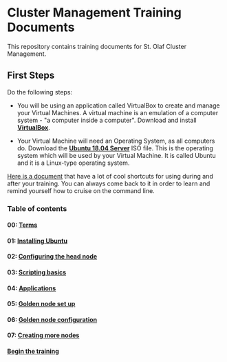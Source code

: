 # Cluster Management Training Documents

This repository contains training documents for St. Olaf Cluster Management.

## First Steps

Do the following steps:

* You will be using an application called VirtualBox to create and manage your Virtual Machines. A virtual machine is an emulation of a computer system - "a computer inside a computer". Download and install [**VirtualBox**](https://www.virtualbox.org/).

* Your Virtual Machine will need an Operating System, as all computers do. Download the [**Ubuntu 18.04 Server**](https://releases.ubuntu.com/18.04.5/ubuntu-18.04.5-live-server-amd64.iso) ISO file. This is the operating system which will be used by your Virtual Machine. It is called Ubuntu and it is a Linux-type operating system. 

[Here is a document](resources/command_line_tips.md) that have a lot of cool shortcuts for using during and after your training. You can always come back to it in order to learn and remind yourself how to cruise on the command line.

### Table of contents 
#### 00: [Terms](00_terms.md)
#### 01: [Installing Ubuntu](01_installing-ubuntu.md)
#### 02: [Configuring the head node](02_configuring-the-headnode.md)
#### 03: [Scripting basics](03_scripting.md)
#### 04: [Applications](04_applications.md)
#### 05: [Golden node set up](05_golden-node-configuration.md)
#### 06: [Golden node configuration](06_golden-node-configuration.md)
#### 07: [Creating more nodes](07_creating-more-nodes.md)  
  
  
#### [**Begin the training**](00_terms.md)
